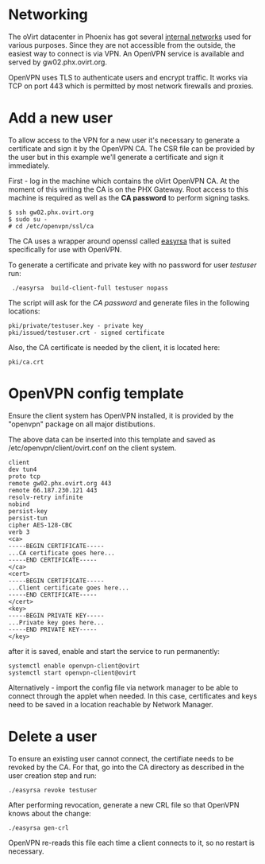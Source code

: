 Networking
==========

The oVirt datacenter in Phoenix has got several [internal networks](Networking.markdown)
used for various purposes. Since they are not accessible from the outside, the easiest way
to connect is via VPN. An OpenVPN service is available and served by gw02.phx.ovirt.org.

OpenVPN uses TLS to authenticate users and encrypt traffic. It works via TCP on port 443
which is permitted by most network firewalls and proxies.

Add a new user
==============

To allow access to the VPN for a new user it's necessary to generate a certificate
and sign it by the OpenVPN CA. The CSR file can be provided by the user but in this example
we'll generate a certificate and sign it immediately.

First - log in the machine which contains the oVirt OpenVPN CA.
At the moment of this writing the CA is on the PHX Gateway. 
Root access to this machine is required as well as the __CA password__ to perform signing tasks.

    $ ssh gw02.phx.ovirt.org
    $ sudo su -
    # cd /etc/openvpn/ssl/ca

The CA uses a wrapper around openssl called [easyrsa](https://github.com/OpenVPN/easy-rsa)
that is suited specifically for use with OpenVPN.

To generate a certificate and private key with no password for user _testuser_ run:

     ./easyrsa  build-client-full testuser nopass

The script will ask for the *CA password* and generate files in the following locations:

    pki/private/testuser.key - private key
    pki/issued/testuser.crt - signed certificate

Also, the CA certificate is needed by the client, it is located here:

    pki/ca.crt

OpenVPN config template
=======================

Ensure the client system has OpenVPN installed, it is provided
by the "openvpn" package on all major distibutions.

The above data can be inserted into this template and
saved as /etc/openvpn/client/ovirt.conf on the client system.


    client
    dev tun4
    proto tcp
    remote gw02.phx.ovirt.org 443
    remote 66.187.230.121 443
    resolv-retry infinite
    nobind
    persist-key
    persist-tun
    cipher AES-128-CBC
    verb 3
    <ca>
    -----BEGIN CERTIFICATE-----
    ...CA certificate goes here...
    -----END CERTIFICATE-----
    </ca>
    <cert>
    -----BEGIN CERTIFICATE-----
    ...Client certificate goes here...
    -----END CERTIFICATE-----
    </cert>
    <key>
    -----BEGIN PRIVATE KEY-----
    ...Private key goes here...
    -----END PRIVATE KEY-----
    </key>


after it is saved, enable and start the service to run permanently:

    systemctl enable openvpn-client@ovirt
    systemctl start openvpn-client@ovirt

Alternatively - import the config file via network manager to be able
to connect through the applet when needed. In this case, certificates and keys
need to be saved in a location reachable by Network Manager.

Delete a user
=============

To ensure an existing user cannot connect, the certifiate needs to be revoked by the CA.
For that, go into the CA directory as described in the user creation step and run:

    ./easyrsa revoke testuser

After performing revocation, generate a new CRL file so that OpenVPN knows about the change:

    ./easyrsa gen-crl

OpenVPN re-reads this file each time a client connects to it, so no restart is necessary.
